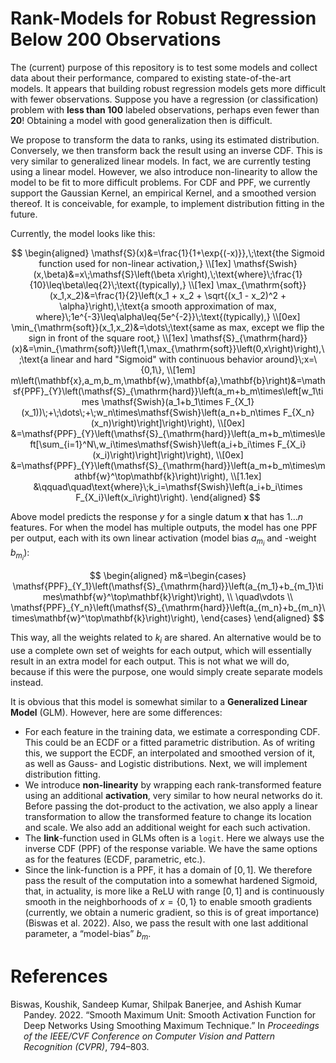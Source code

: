 # Rank-Models for Robust Regression Below 200 Observations

The (current) purpose of this repository is to test some models and
collect data about their performance, compared to existing
state-of-the-art models. It appears that building robust regression
models gets more difficult with fewer observations. Suppose you have a
regression (or classification) problem with **less than $100$** labeled
observations, perhaps even fewer than **$20$**! Obtaining a model with
good generalization then is difficult.

We propose to transform the data to ranks, using its estimated
distribution. Conversely, we then transform back the result using an
inverse CDF. This is very similar to generalized linear models. In fact,
we are currently testing using a linear model. However, we also
introduce non-linearity to allow the model to be fit to more difficult
problems. For CDF and PPF, we currently support the Gaussian Kernel, an
empirical Kernel, and a smoothed version thereof. It is conceivable, for
example, to implement distribution fitting in the future.

Currently, the model looks like this:

$$
\begin{aligned}
    \mathsf{S}(x)&=\frac{1}{1+\exp{(-x)}},\;\text{the Sigmoid function used for non-linear activation,}
    \\[1ex]
    \mathsf{Swish}(x,\beta)&=x\;\mathsf{S}\left(\beta x\right),\;\text{where}\;\frac{1}{10}\leq\beta\leq{2}\;\text{(typically),}
    \\[1ex]
    \max_{\mathrm{soft}}(x_1,x_2)&=\frac{1}{2}\left(x_1 + x_2 + \sqrt{(x_1 - x_2)^2 + \alpha}\right),\;\text{a smooth approximation of max, where}\;1e^{-3}\leq\alpha\leq{5e^{-2}}\;\text{(typically),}
    \\[0ex]
    \min_{\mathrm{soft}}(x_1,x_2)&=\dots\;\text{same as max, except we flip the sign in front of the square root,}
    \\[1ex]
    \mathsf{S}_{\mathrm{hard}}(x)&=\min_{\mathrm{soft}}\left(1,\max_{\mathrm{soft}}\left(0,x\right)\right),\;\text{a linear and hard "Sigmoid" with continuous behavior around}\;x=\{0,1\},
    \\[1em]
    m\left(\mathbf{x},a_m,b_m,\mathbf{w},\mathbf{a},\mathbf{b}\right)&=\mathsf{PPF}_{Y}\left(\mathsf{S}_{\mathrm{hard}}\left(a_m+b_m\times\left[w_1\times \mathsf{Swish}(a_1+b_1\times F_{X_1}(x_1))\;+\;\dots\;+\;w_n\times\mathsf{Swish}\left(a_n+b_n\times F_{X_n}(x_n)\right)\right]\right)\right),
    \\[0ex]
    &=\mathsf{PPF}_{Y}\left(\mathsf{S}_{\mathrm{hard}}\left(a_m+b_m\times\left[\sum_{i=1}^N\,w_i\times\mathsf{Swish}\left(a_i+b_i\times F_{X_i}(x_i)\right)\right]\right)\right),
    \\[0ex]
    &=\mathsf{PPF}_{Y}\left(\mathsf{S}_{\mathrm{hard}}\left(a_m+b_m\times\mathbf{w}^\top\mathbf{k}\right)\right),
    \\[1.1ex]
    &\qquad\quad\text{where}\;k_i=\mathsf{Swish}\left(a_i+b_i\times F_{X_i}\left(x_i\right)\right).
\end{aligned}
$$

Above model predicts the response $y$ for a single datum $\mathbf{x}$
that has $1\dots n$ features. For when the model has multiple outputs,
the model has one PPF per output, each with its own linear activation
(model bias $a_{m_i}$ and -weight $b_{m_i}$):

$$
\begin{aligned}
    m&=\begin{cases}
        \mathsf{PPF}_{Y_1}\left(\mathsf{S}_{\mathrm{hard}}\left(a_{m_1}+b_{m_1}\times\mathbf{w}^\top\mathbf{k}\right)\right),
        \\
        \quad\vdots
        \\
        \mathsf{PPF}_{Y_n}\left(\mathsf{S}_{\mathrm{hard}}\left(a_{m_n}+b_{m_n}\times\mathbf{w}^\top\mathbf{k}\right)\right),
    \end{cases}
\end{aligned}
$$

This way, all the weights related to $k_i$ are shared. An alternative
would be to use a complete own set of weights for each output, which
will essentially result in an extra model for each output. This is not
what we will do, because if this were the purpose, one would simply
create separate models instead.

It is obvious that this model is somewhat similar to a **Generalized
Linear Model** (GLM). However, here are some differences:

- For each feature in the training data, we estimate a corresponding
  CDF. This could be an ECDF or a fitted parametric distribution. As of
  writing this, we support the ECDF, an interpolated and smoothed
  version of it, as well as Gauss- and Logistic distributions. Next, we
  will implement distribution fitting.
- We introduce **non-linearity** by wrapping each rank-transformed
  feature using an additional **activation**, very similar to how neural
  networks do it. Before passing the dot-product to the activation, we
  also apply a linear transformation to allow the transformed feature to
  change its location and scale. We also add an additional weight for
  each such activation.
- The **link**-function used in GLMs often is a `logit`. Here we always
  use the inverse CDF (PPF) of the response variable. We have the same
  options as for the features (ECDF, parametric, etc.).
- Since the link-function is a PPF, it has a domain of $[0,1]$. We
  therefore pass the result of the computation into a somewhat hardened
  Sigmoid, that, in actuality, is more like a ReLU with range $[0,1]$
  and is continuously smooth in the neighborhoods of $x=\{0,1\}$ to
  enable smooth gradients (currently, we obtain a numeric gradient, so
  this is of great importance) (Biswas et al. 2022). Also, we pass the
  result with one last additional parameter, a “model-bias” $b_m$.

# References

<div id="refs" class="references csl-bib-body hanging-indent">

<div id="ref-Biswas_2022_CVPR" class="csl-entry">

Biswas, Koushik, Sandeep Kumar, Shilpak Banerjee, and Ashish Kumar
Pandey. 2022. “Smooth Maximum Unit: Smooth Activation Function for Deep
Networks Using Smoothing Maximum Technique.” In *Proceedings of the
IEEE/CVF Conference on Computer Vision and Pattern Recognition (CVPR)*,
794–803.

</div>

</div>
